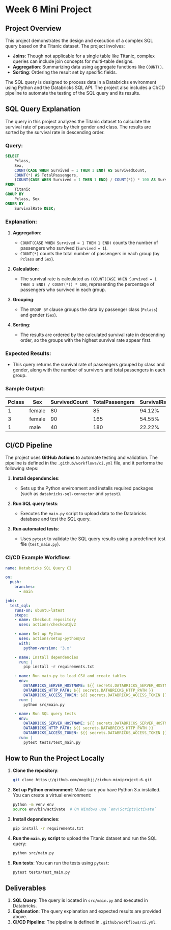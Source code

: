 
# Week 6 Mini Project

## Project Overview

This project demonstrates the design and execution of a complex SQL query based on the Titanic dataset. The project involves:
- **Joins**: Though not applicable for a single table like Titanic, complex queries can include join concepts for multi-table designs.
- **Aggregation**: Summarizing data using aggregate functions like `COUNT()`.
- **Sorting**: Ordering the result set by specific fields.

The SQL query is designed to process data in a Databricks environment using Python and the Databricks SQL API. The project also includes a CI/CD pipeline to automate the testing of the SQL query and its results.

## SQL Query Explanation

The query in this project analyzes the Titanic dataset to calculate the survival rate of passengers by their gender and class. The results are sorted by the survival rate in descending order.

### Query:

```sql
SELECT 
    Pclass,
    Sex,
    COUNT(CASE WHEN Survived = 1 THEN 1 END) AS SurvivedCount,
    COUNT(*) AS TotalPassengers,
    (COUNT(CASE WHEN Survived = 1 THEN 1 END) / COUNT(*)) * 100 AS SurvivalRate
FROM 
    Titanic
GROUP BY 
    Pclass, Sex
ORDER BY 
    SurvivalRate DESC;
```

### Explanation:

1. **Aggregation**:
   - `COUNT(CASE WHEN Survived = 1 THEN 1 END)` counts the number of passengers who survived (`Survived = 1`).
   - `COUNT(*)` counts the total number of passengers in each group (by `Pclass` and `Sex`).
   
2. **Calculation**:
   - The survival rate is calculated as `(COUNT(CASE WHEN Survived = 1 THEN 1 END) / COUNT(*)) * 100`, representing the percentage of passengers who survived in each group.
   
3. **Grouping**:
   - The `GROUP BY` clause groups the data by passenger class (`Pclass`) and gender (`Sex`).

4. **Sorting**:
   - The results are ordered by the calculated survival rate in descending order, so the groups with the highest survival rate appear first.

### Expected Results:
- This query returns the survival rate of passengers grouped by class and gender, along with the number of survivors and total passengers in each group.

### Sample Output:

| Pclass | Sex    | SurvivedCount | TotalPassengers | SurvivalRate |
|--------|--------|---------------|-----------------|--------------|
| 1      | female | 80            | 85              | 94.12%       |
| 3      | female | 90            | 165             | 54.55%       |
| 1      | male   | 40            | 180             | 22.22%       |

## CI/CD Pipeline

The project uses **GitHub Actions** to automate testing and validation. The pipeline is defined in the `.github/workflows/ci.yml` file, and it performs the following steps:

1. **Install dependencies**:
   - Sets up the Python environment and installs required packages (such as `databricks-sql-connector` and `pytest`).

2. **Run SQL query tests**:
   - Executes the `main.py` script to upload data to the Databricks database and test the SQL query.

3. **Run automated tests**:
   - Uses `pytest` to validate the SQL query results using a predefined test file (`test_main.py`).

### CI/CD Example Workflow:

```yaml
name: Databricks SQL Query CI

on:
  push:
    branches:
      - main

jobs:
  test_sql:
    runs-on: ubuntu-latest
    steps:
    - name: Checkout repository
      uses: actions/checkout@v2

    - name: Set up Python
      uses: actions/setup-python@v2
      with:
        python-version: '3.x'

    - name: Install dependencies
      run: |
        pip install -r requirements.txt

    - name: Run main.py to load CSV and create tables
      env:
        DATABRICKS_SERVER_HOSTNAME: ${{ secrets.DATABRICKS_SERVER_HOSTNAME }}
        DATABRICKS_HTTP_PATH: ${{ secrets.DATABRICKS_HTTP_PATH }}
        DATABRICKS_ACCESS_TOKEN: ${{ secrets.DATABRICKS_ACCESS_TOKEN }}
      run: |
        python src/main.py

    - name: Run SQL query tests
      env:
        DATABRICKS_SERVER_HOSTNAME: ${{ secrets.DATABRICKS_SERVER_HOSTNAME }}
        DATABRICKS_HTTP_PATH: ${{ secrets.DATABRICKS_HTTP_PATH }}
        DATABRICKS_ACCESS_TOKEN: ${{ secrets.DATABRICKS_ACCESS_TOKEN }}
      run: |
        pytest tests/test_main.py
```

## How to Run the Project Locally

1. **Clone the repository**:
   ```bash
   git clone https://github.com/nogibjj/zichun-miniproject-6.git
   ```

2. **Set up Python environment**:
   Make sure you have Python 3.x installed. You can create a virtual environment:

   ```bash
   python -m venv env
   source env/bin/activate  # On Windows use `env\Scriptsctivate`
   ```

3. **Install dependencies**:
   ```bash
   pip install -r requirements.txt
   ```

4. **Run the `main.py` script** to upload the Titanic dataset and run the SQL query:
   ```bash
   python src/main.py
   ```

5. **Run tests**:
   You can run the tests using `pytest`:
   ```bash
   pytest tests/test_main.py
   ```

## Deliverables

1. **SQL Query**: The query is located in `src/main.py` and executed in Databricks.
2. **Explanation**: The query explanation and expected results are provided above.
3. **CI/CD Pipeline**: The pipeline is defined in `.github/workflows/ci.yml`.
